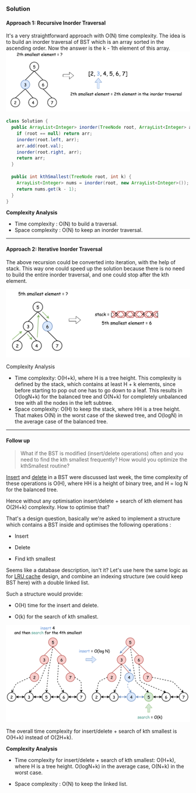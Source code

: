 ### Solution

#### Approach 1: Recursive Inorder Traversal
It's a very straightforward approach with O(N) time complexity. The idea is to build an inorder traversal of BST which is an array sorted in the ascending order. Now the answer is the k - 1th element of this array.
![](img/inorder.png)

```java
class Solution {
  public ArrayList<Integer> inorder(TreeNode root, ArrayList<Integer> arr) {
    if (root == null) return arr;
    inorder(root.left, arr);
    arr.add(root.val);
    inorder(root.right, arr);
    return arr;
  }

  public int kthSmallest(TreeNode root, int k) {
    ArrayList<Integer> nums = inorder(root, new ArrayList<Integer>());
    return nums.get(k - 1);
  }
}
```
**Complexity Analysis**

* Time complexity : O(N) to build a traversal.
* Space complexity : O(N) to keep an inorder traversal.
---
#### Approach 2: Iterative Inorder Traversal
The above recursion could be converted into iteration, with the help of stack. This way one could speed up the solution because there is no need to build the entire inorder traversal, and one could stop after the kth element.

![](img/iteration.png)

Complexity Analysis

* Time complexity: O(H+k), where H is a tree height. This complexity is defined by the stack, which contains at least H + k elements, since before starting to pop out one has to go down to a leaf. This results in O(logN+k) for the balanced tree and O(N+k) for completely unbalanced tree with all the nodes in the left subtree.
* Space complexity: O(H) to keep the stack, where HH is a tree height. That makes O(N) in the worst case of the skewed tree, and O(logN) in the average case of the balanced tree.

----
#### Follow up
> What if the BST is modified (insert/delete operations) often and you need to find the kth smallest frequently? How would you optimize the kthSmallest routine?

[Insert](https://leetcode.com/articles/insert-into-a-bst/) and [delete](https://leetcode.com/articles/delete-node-in-a-bst/) in a BST were discussed last week, the time complexity of these operations is O(H), where HH is a height of binary tree, and H = log N for the balanced tree.

Hence without any optimisation insert/delete + search of kth element has O(2H+k) complexity. How to optimise that?

That's a design question, basically we're asked to implement a structure which contains a BST inside and optimises the following operations :

  * Insert

  * Delete

  * Find kth smallest

Seems like a database description, isn't it? Let's use here the same logic as for [LRU cache](https://leetcode.com/articles/lru-cache/) design, and combine an indexing structure (we could keep BST here) with a double linked list.

Such a structure would provide:

* O(H) time for the insert and delete.

* O(k) for the search of kth smallest.

![](img/linked_list2.png)

The overall time complexity for insert/delete + search of kth smallest is O(H+k) instead of O(2H+k).

**Complexity Analysis**

* Time complexity for insert/delete + search of kth smallest: O(H+k), where H is a tree height. O(logN+k) in the average case, O(N+k) in the worst case.

* Space complexity : O(N) to keep the linked list.